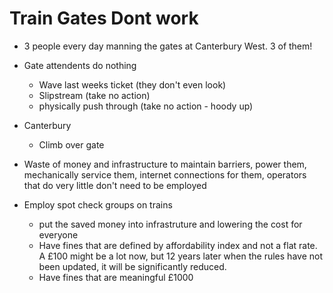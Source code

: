 Train Gates Dont work
=====================

* 3 people every day manning the gates at Canterbury West. 3 of them!

* Gate attendents do nothing
    * Wave last weeks ticket (they don't even look)
    * Slipstream (take no action)
    * physically push through (take no action - hoody up)
* Canterbury
    * Climb over gate

* Waste of money and infrastructure to maintain barriers, power them, mechanically service them, internet connections for them, operators that do very little don't need to be employed

* Employ spot check groups on trains
    * put the saved money into infrastruture and lowering the cost for everyone
    * Have fines that are defined by affordability index and not a flat rate. A £100 might be a lot now, but 12 years later when the rules have not been updated, it will be significantly reduced.
    * Have fines that are meaningful £1000